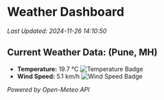 
# Weather Dashboard

_Last Updated: 2024-11-26 14:10:50_

## Current Weather Data: (Pune, MH)
- **Temperature:** 19.7 °C ![Temperature Badge](https://img.shields.io/badge/Temperature-Low%20Temp-blue)
- **Wind Speed:** 5.1 km/h ![Wind Speed Badge](https://img.shields.io/badge/Wind%20Speed-Low%20Wind-blue)

*Powered by Open-Meteo API*
